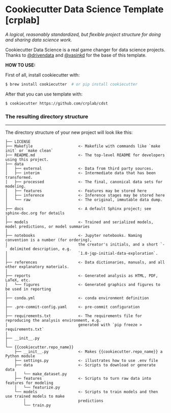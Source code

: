 # Cookiecutter Data Science Template [crplab]

_A logical, reasonably standardized, but flexible project structure for doing and sharing data science work._

Cookiecutter Data Science is a real game changer for data science projects.
Thanks to [@drivendata](https://github.com/drivendata) and [@vasinkd](https://github.com/vasinkd) for the base of this template.

__HOW TO USE:__

First of all, install cookiecutter with:
```bash
$ brew install cookiecutter  # or pip install cookiecutter
```
After that you can use template with:
```bash
$ cookiecutter https://github.com/crplab/cdst
```

### The resulting directory structure
------------

The directory structure of your new project will look like this:

```
├── LICENSE
├── Makefile                    <- Makefile with commands like `make init` or `make clean`
├── README.md                   <- The top-level README for developers using this project.
├── data
│   ├── external                <- Data from third party sources.
│   ├── interim                 <- Intermediate data that has been transformed.
│   ├── processed               <- The final, canonical data sets for modeling.
│   ├── features                <- Features may be stored here
│   ├── inference               <- Inference stages may be stored here
│   └── raw                     <- The original, immutable data dump.
│
├── docs                        <- A default Sphinx project; see sphinx-doc.org for details
│
├── models                      <- Trained and serialized models, model predictions, or model summaries
│
├── notebooks                   <- Jupyter notebooks. Naming convention is a number (for ordering),
│                               the creator's initials, and a short `-` delimited description, e.g.
│                               `1.0-jqp-initial-data-exploration`.
│
├── references                  <- Data dictionaries, manuals, and all other explanatory materials.
│
├── reports                     <- Generated analysis as HTML, PDF, LaTeX, etc.
│   └── figures                 <- Generated graphics and figures to be used in reporting
│
├── conda.yml                   <- conda environment definition
│   
├── .pre-commit-config.yaml     <- pre-commit configuration
│
├── requirements.txt            <- The requirements file for reproducing the analysis environment, e.g.
│                               generated with `pip freeze > requirements.txt`
│   
├── __init__.py
│
└── {{cookiecutter.repo_name}}
    ├── __init__.py             <- Makes {{cookiecutter.repo_name}} a Python module
    ├── settings.py             <- illustrates how to use .env file
    ├── data                    <- Scripts to download or generate data
    │   └── make_dataset.py
    ├── features                <- Scripts to turn raw data into features for modeling
    │   └── featurize.py
    └── models                  <- Scripts to train models and then use trained models to make
        │                       predictions
        └── train.py
```
